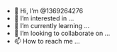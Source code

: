 - 👋 Hi, I’m @1369264276
- 👀 I’m interested in ...
- 🌱 I’m currently learning ...
- 💞️ I’m looking to collaborate on ...
- 📫 How to reach me ...

<!---
1369264276/1369264276 is a ✨ special ✨ repository because its `README.md` (this file) appears on your GitHub profile.
You can click the Preview link to take a look at your changes.
哇玩游戏
